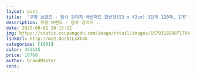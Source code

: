 ```yaml
---
layout: post 
title:  "쿠팡 브랜드 - 탐사 강아지 배변패드 일반형(53 x 43cm) 3단계 120매, 1개" 
description: 쿠팡 브랜드 - 탐사 강아지 ..
date: 2020-08-01 20:15:12 
img: https://static.coupangcdn.com/image/retail/images/157931820871764-476db356-b487-4ac7-a3f8-1f1028abf20e.jpg 
linkUrl: http://me2.do/5tLxXk4k 
categories: [1001] 
color: 353535 
price: 16760 
author: brandMaster 
cont:  
---
```

 